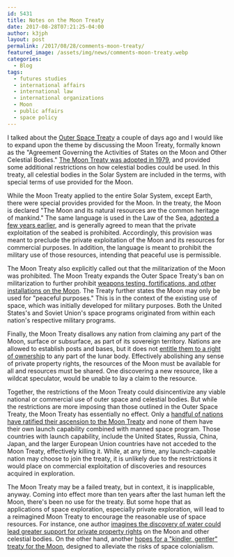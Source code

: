 ```yaml
---
id: 5431
title: Notes on the Moon Treaty
date: 2017-08-28T07:21:25-04:00
author: k3jph
layout: post
permalink: /2017/08/28/comments-moon-treaty/
featured_image: /assets/img/news/comments-moon-treaty.webp
categories:
  - Blog
tags:
  - futures studies
  - international affairs
  - international law
  - international organizations
  - Moon
  - public affairs
  - space policy
---
```

I talked about the [Outer Space
Treaty](/2017/08/18/note-outer-space-treaty/) a couple of days ago
and I would like to expand upon the theme by discussing the Moon
Treaty, formally known as the "Agreement Governing the Activities
of States on the Moon and Other Celestial Bodies."  [The Moon Treaty
was adopted in
1979](https://academic.oup.com/clp/article-abstract/33/1/213/375978), and
provided some additional restrictions on how celestial bodies could
be used.  In this treaty, all celestial bodies in the Solar System
are included in the terms, with special terms of use provided for
the Moon.

While the Moon Treaty applied to the entire Solar System, except
Earth, there were special provides provided for the Moon.  In the
treaty, the Moon is declared "The Moon and its natural resources
are the common heritage of mankind."  The same language is used in
the Law of the Sea, [adopted a few years
earlier](http://www.jstor.org/stable/40706663), and is generally
agreed to mean that the private exploitation of the seabed is
prohibited.  Accordingly, this provision was meant to preclude the
private exploitation of the Moon and its resources for commercial
purposes.  In addition, the language is meant to prohibit the
military use of those resources, intending that peaceful use is
permissible.

The Moon Treaty also explicitly called out that the militarization
of the Moon was prohibited.  The Moon Treaty expands the Outer Space
Treaty's ban on militarization to further prohibit [weapons testing,
fortifications, and other installations on the
Moon](http://journals.sagepub.com/doi/abs/10.1177/002234338302000406).  The
Treaty further states the Moon may only be used for "peaceful
purposes."  This is in the context of the existing use of space,
which was initially developed for military purposes.  Both the
United States's and Soviet Union's space programs originated from
within each nation's respective military programs.

Finally, the Moon Treaty disallows any nation from claiming any
part of the Moon, surface or subsurface, as part of its sovereign
territory.  Nations are allowed to establish posts and bases, but
it does not [entitle them to a right of
ownership](http://heinonline.org/HOL/Page?handle=hein.journals/mistjintl3&div=29&g_sent=1&collection=journals)
to any part of the lunar body.  Effectively abolishing any sense
of private property rights, the resources of the Moon must be
available for all and resources must be shared.  One discovering a
new resource, like a wildcat speculator, would be unable to lay a
claim to the resource.

Together, the restrictions of the Moon Treaty could disincentivize
any viable national or commercial use of outer space and celestial
bodies.  But while the restrictions are more imposing than those
outlined in the Outer Space Treaty, the Moon Treaty has essentially
no effect.  Only a [handful of nations have ratified their ascension
to the Moon Treaty](http://www.thespacereview.com/article/1954/1)
and none of them have their own launch capability combined with
manned space program.  Those countries with launch capability,
include the United States, Russia, China, Japan, and the larger
European Union countries have not acceded to the Moon Treaty,
effectively killing it.  While, at any time, any launch-capable
nation may choose to join the treaty, it is unlikely due to the
restrictions it would place on commercial exploitation of discoveries
and resources acquired in exploration.

The Moon Treaty may be a failed treaty, but in context, it is
inapplicable, anyway.  Coming into effect more than ten years after
the last human left the Moon, there's been no use for the treaty.
But some hope that as applications of space exploration, especially
private exploration, will lead to a reimagined Moon Treaty to
encourage the reasonable use of space resources.  For instance, one
author [imagines the discovery of water could lead greater support
for private property
rights](http://heinonline.org/HOL/Page?handle=hein.journals/gintenlr11&div=29&id=&page=&collection=journals)
on the Moon and other celestial bodies.  On the other hand, another
[hopes for a "kindler, gentler" treaty for the
Moon](http://heinonline.org/HOL/Page?handle=hein.journals/jnatrenvl8&div=21&id=&page=&collection=journals),
designed to alleviate the risks of space colonialism.
